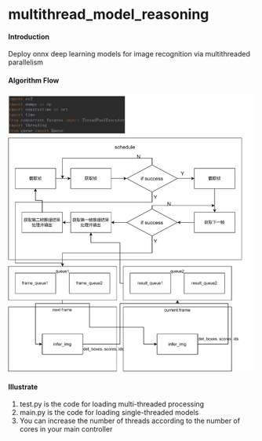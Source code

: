 # multithread_model_reasoning

#### Introduction
Deploy onnx deep learning models for image recognition via multithreaded parallelism

#### Algorithm Flow
![输入图片说明](%E6%B5%81%E7%A8%8B%E5%9B%BE%E5%A4%9A%E7%BA%BF%E7%A8%8Bonnx.jpg)

#### Illustrate
1. test.py is the code for loading multi-threaded processing
2. main.py is the code for loading single-threaded models
3. You can increase the number of threads according to the number of cores in your main controller

